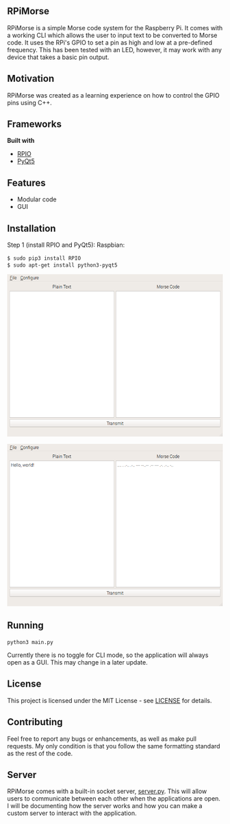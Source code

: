 
## RPiMorse
RPiMorse is a simple Morse code system for the Raspberry Pi. It comes with a working CLI which allows the user to input text to be converted to Morse code.
It uses the RPi's GPIO to set a pin as high and low at a pre-defined frequency. This has been tested with an LED, however, it may work with any device that takes a basic pin output.

## Motivation
RPiMorse was created as a learning experience on how to control the GPIO pins using C++.

## Frameworks
**Built with**
- [RPIO](https://pythonhosted.org/RPIO/)
- [PyQt5](https://pypi.python.org/pypi/PyQt5)

## Features
- Modular code
- GUI

## Installation
Step 1 (install RPIO and PyQt5):
Raspbian:
```
$ sudo pip3 install RPIO
$ sudo apt-get install python3-pyqt5
```
![](/screenshots/window_1.png)

![](/screenshots/window_2.png)
## Running
```
python3 main.py
```
Currently there is no toggle for CLI mode, so the application will always open as a GUI. This may change in a later update.

## License
This project is licensed under the MIT License - see [LICENSE](LICENSE) for details.

## Contributing
Feel free to report any bugs or enhancements, as well as make pull requests. My only condition is that you follow the same formatting standard as the rest of the code.

## Server
RPiMorse comes with a built-in socket server, [server.py](server.py). This will allow users to communicate between each other when the applications are open.
I will be documenting how the server works and how you can make a custom server to interact with the application.
